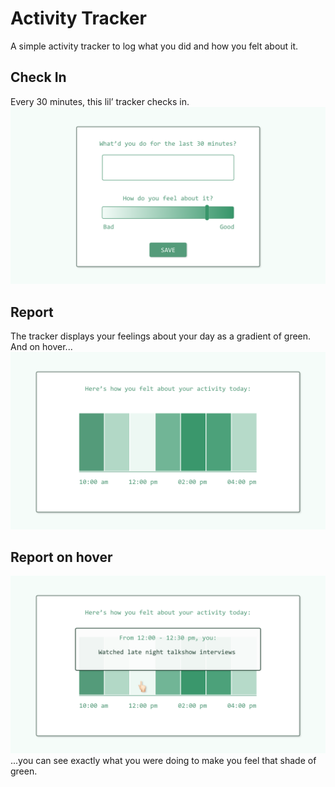 # Activity Tracker
A simple activity tracker to log what you did and how you felt about it.

## Check In
Every 30 minutes, this lil’ tracker checks in.
![Question](docs/Question.png)

## Report
The tracker displays your feelings about your day as a gradient of green. And on hover...
![Report](docs/Report.png)

## Report on hover
![Report on hover](docs/Report_hover.png)
...you can see exactly what you were doing to make you feel that shade of green.
